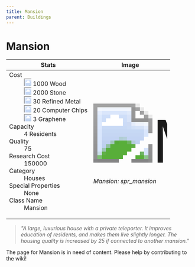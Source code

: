 ```yaml
---
title: Mansion
parent: Buildings
---
```

# Mansion

[//]: # (Pre-generated content)
<table><thead><tr><th>Stats</th><th>Image</th></tr></thead><tbody><tr><td><dl><dt>Cost</dt><dd><div class="resource-icon"><img style="object-position: -637px -751px;" src="https://tfe2-wiki.github.io/assets/sprites.png"></div> 1000 Wood<br><div class="resource-icon"><img style="object-position: -637px -737px;" src="https://tfe2-wiki.github.io/assets/sprites.png"></div> 2000 Stone<br><div class="resource-icon"><img style="object-position: -795px -775px;" src="https://tfe2-wiki.github.io/assets/sprites.png"></div> 30 Refined Metal<br><div class="resource-icon"><img style="object-position: -526px -523px;" src="https://tfe2-wiki.github.io/assets/sprites.png"></div> 20 Computer Chips<br><div class="resource-icon"><img style="object-position: -1009px -547px;" src="https://tfe2-wiki.github.io/assets/sprites.png"></div> 3 Graphene</dd><dt>Capacity</dt><dd>4 Residents</dd><dt>Quality</dt><dd>75</dd><dt>Research Cost</dt><dd>150000</dd><dt>Category</dt><dd>Houses</dd><dt>Special Properties</dt><dd>None</dd><dt>Class Name</dt><dd>Mansion</dd></dl></td><td><style>.building-image {width: 200px;height: 200px;overflow: hidden;position: relative;}.building-image img {image-rendering: pixelated;object-fit: none;transform: scale(10);transform-origin: left top;position: absolute;left: 0;top: 0;}.resource-image {width: 200px;height: 200px;overflow: hidden;position: relative;}.resource-image img {image-rendering: pixelated;object-fit: none;transform: scale(20);transform-origin: left top;position: absolute;left: 0;top: 0;}.building-icon {width: 20px;height: 20px;overflow: hidden;position: relative;display: inline-block;}.building-icon img {image-rendering: pixelated;object-fit: none;transform: scale(1);transform-origin: left top;position: absolute;left: 0;top: 0;}.resource-icon {width: 20px;height: 20px;overflow: hidden;position: relative;display: inline-block;}.resource-icon img {image-rendering: pixelated;object-fit: none;transform: scale(2);transform-origin: left top;position: absolute;left: 0;top: 0;}</style><div class="building-image"><img style="object-position: -114px -964px;" src="https://tfe2-wiki.github.io/assets/sprites.png" alt="Mansion Back"><img style="object-position: -92px -964px;" src="https://tfe2-wiki.github.io/assets/sprites.png" alt="Mansion"></div><i>Mansion: spr_mansion</i></td></tr></tbody></table><blockquote><i>"A large, luxurious house with a private teleporter. It improves education of residents, and makes them live slightly longer. The housing quality is increased by 25 if connected to another mansion."</i></blockquote>

The page for Mansion is in need of content. Please help by contributing to the wiki!
